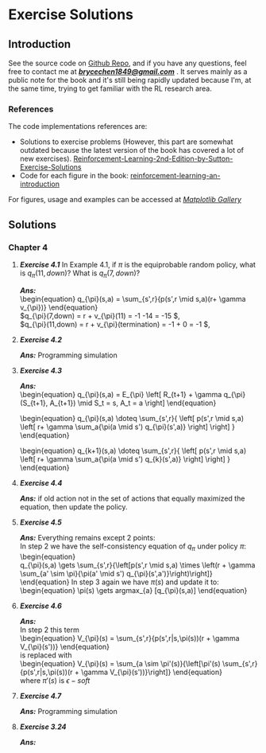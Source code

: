 <head>
    <script src="https://cdn.mathjax.org/mathjax/latest/MathJax.js?config=TeX-AMS-MML_HTMLorMML" type="text/javascript"></script>
    <script type="text/x-mathjax-config">
        MathJax.Hub.Config({
            tex2jax: {
            skipTags: ['script', 'noscript', 'style', 'textarea', 'pre'],
            inlineMath: [['$','$']]
            }
        });
    </script>
</head>


# Exercise Solutions

## Introduction 
See the source code on [Github Repo](https://github.com/brycechen1849/RL2BookSolutions), and if you have any questions, feel free to contact me at ***brycechen1849@gmail.com*** .
It serves mainly as a public note for the book and it's still being rapidly updated because I'm, at the same time, trying to get familiar with the RL research area.  

### References
The code implementations references are:
+ Solutions to exercise problems (However, this part are somewhat outdated because the latest version of the book has covered a lot of new exercises).
[Reinforcement-Learning-2nd-Edition-by-Sutton-Exercise-Solutions](https://github.com/LyWangPX/Reinforcement-Learning-2nd-Edition-by-Sutton-Exercise-Solutions)
+ Code for each figure in the book: [reinforcement-learning-an-introduction](https://github.com/ShangtongZhang/reinforcement-learning-an-introduction)  

For figures, usage and examples can be accessed at *[Matplotlib Gallery](https://matplotlib.org/gallery/index.html)*

## Solutions

### Chapter 4
    
1. ***Exercise 4.1*** In Example 4.1, if $\pi$ is the equiprobable random policy, what is $q_{\pi}(11,down)$? What is $q_{\pi}(7,down)$?

    ***Ans:***   
    \begin{equation}
        q_{\pi}(s,a) = \sum_{s',r}{p(s',r \mid s,a)(r+ \gamma v_{\pi})}
    \end{equation}  
    $q_{\pi}(7,down) = r + v_{\pi}(11) = -1 -14 = -15 $,  
    $q_{\pi}(11,down) = r + v_{\pi}(termination) = -1 + 0 = -1 $,  
      
        
1. ***Exercise 4.2*** 

    ***Ans:***   Programming simulation
    
    
        
1. ***Exercise 4.3*** 

    ***Ans:***   
    \begin{equation}
        q_{\pi}(s,a) = E_{\pi} \left[ R_{t+1} + \gamma q_{\pi}(S_{t+1}, A_{t+1}) \mid S_t = s, A_t = a \right]
    \end{equation}  
    
    \begin{equation}
        q_{\pi}(s,a) \doteq \sum_{s',r}{ \left[ p(s',r \mid s,a) \left[ r+ \gamma \sum_a{\pi(a \mid s') q_{\pi}(s',a)} \right] \right] }
    \end{equation}   
    
    \begin{equation}
        q_{k+1}(s,a) \doteq \sum_{s',r}{ \left[ p(s',r \mid s,a) \left[ r+ \gamma \sum_a{\pi(a \mid s') q_{k}(s',a)} \right] \right] }
    \end{equation}  
        
1. ***Exercise 4.4*** 

    ***Ans:***   if old action not in the set of actions that equally maximized the equation, then update the policy.
    
1. ***Exercise 4.5*** 

    ***Ans:*** Everything remains except 2 points:  
    In step 2 we have the self-consistency equation of $q_{\pi}$ under policy $\pi$:  
    \begin{equation}  
        q_{\pi}(s,a) \gets \sum_{s',r}{\left[p(s',r \mid s,a) \times  \left(r + \gamma \sum_{a' \sim \pi}{\pi(a' \mid s') q_{\pi}(s',a')}\right)\right]}  
    \end{equation} 
    In step 3 again we have $\pi(s)$ and update it to:
    \begin{equation}
         \pi(s) \gets argmax_{a} [q_{\pi}(s,a)]
    \end{equation}  
    
1. ***Exercise 4.6*** 

    ***Ans:***  
    In step 2 this term  
    \begin{equation}
        V_{\pi}(s) = \sum_{s',r}{p(s',r|s,\pi(s))(r + \gamma V_{\pi}(s'))}
    \end{equation}  
    is replaced with  
    \begin{equation}
        V_{\pi}(s) = \sum_{a \sim \pi'(s)}{\left[\pi'(s) \sum_{s',r}{p(s',r|s,\pi(s))(r + \gamma V_{\pi}(s'))}\right]}
    \end{equation}  
    where $\pi'(s)$ is $\epsilon-soft$  
    
1. ***Exercise 4.7*** 

    ***Ans:***    Programming simulation 
    
    
1. ***Exercise 3.24*** 

    ***Ans:***   